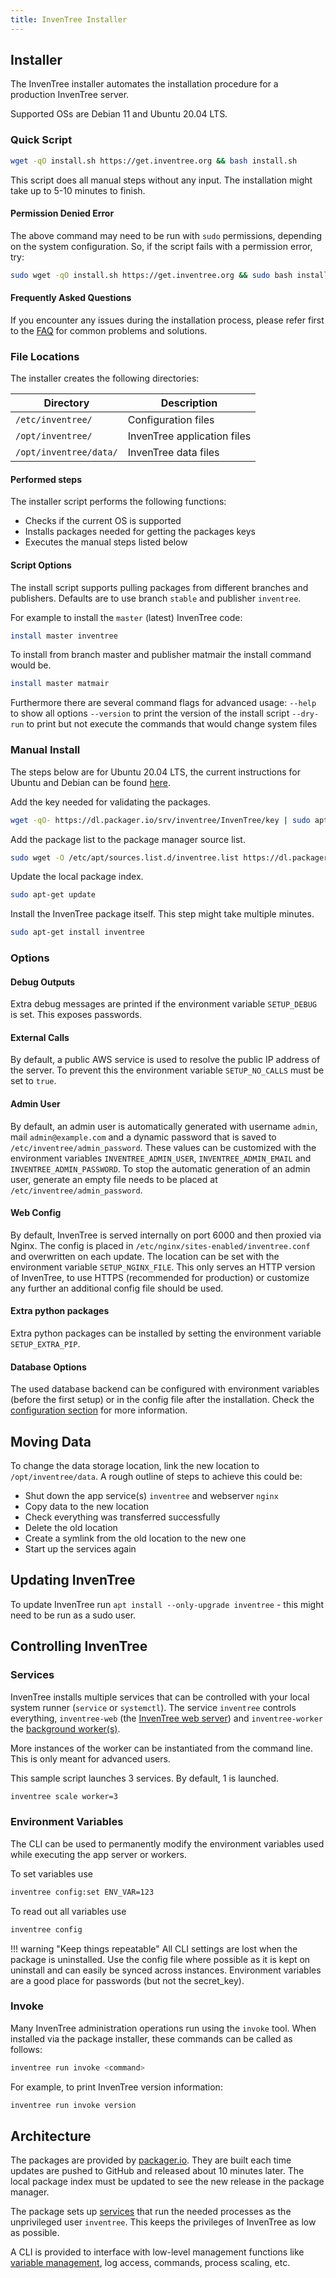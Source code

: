 ```yaml
---
title: InvenTree Installer
---
```


## Installer
The InvenTree installer automates the installation procedure for a production InvenTree server.

Supported OSs are Debian 11 and Ubuntu 20.04 LTS.

### Quick Script

```bash
wget -qO install.sh https://get.inventree.org && bash install.sh
```

This script does all manual steps without any input. The installation might take up to 5-10 minutes to finish.

#### Permission Denied Error

The above command may need to be run with `sudo` permissions, depending on the system configuration. So, if the script fails with a permission error, try:

```bash
sudo wget -qO install.sh https://get.inventree.org && sudo bash install.sh
```

#### Frequently Asked Questions

If you encounter any issues during the installation process, please refer first to the [FAQ](../faq.md) for common problems and solutions.

### File Locations

The installer creates the following directories:

| Directory | Description |
| --- | --- |
| `/etc/inventree/` | Configuration files |
| `/opt/inventree/` | InvenTree application files |
| `/opt/inventree/data/` | InvenTree data files |

#### Performed steps

The installer script performs the following functions:

- Checks if the current OS is supported
- Installs packages needed for getting the packages keys
- Executes the manual steps listed below

#### Script Options

The install script supports pulling packages from different branches and publishers.
Defaults are to use branch `stable` and publisher `inventree`.

For example to install the `master` (latest) InvenTree code:

```bash
install master inventree
```

To install from branch master and publisher matmair the install command would be.
```bash
install master matmair
```

Furthermore there are several command flags for advanced usage:
`--help` to show all options
`--version` to print the version of the install script
`--dry-run` to print but not execute the commands that would change system files

### Manual Install

The steps below are for Ubuntu 20.04 LTS, the current instructions for Ubuntu and Debian  can be found [here](https://packager.io/gh/inventree/InvenTree).

Add the key needed for validating the packages.
```bash
wget -qO- https://dl.packager.io/srv/inventree/InvenTree/key | sudo apt-key add -
```

Add the package list to the package manager source list.
```bash
sudo wget -O /etc/apt/sources.list.d/inventree.list https://dl.packager.io/srv/inventree/InvenTree/stable/installer/ubuntu/20.04.repo
```

Update the local package index.
```bash
sudo apt-get update
```

Install the InvenTree package itself. This step might take multiple minutes.
```bash
sudo apt-get install inventree
```

### Options

#### Debug Outputs

Extra debug messages are printed if the environment variable `SETUP_DEBUG` is set. This exposes passwords.

#### External Calls

By default, a public AWS service is used to resolve the public IP address of the server. To prevent this the environment variable `SETUP_NO_CALLS` must be set to `true`.

#### Admin User

By default, an admin user is automatically generated with username `admin`, mail `admin@example.com` and a dynamic password that is saved to `/etc/inventree/admin_password`.
These values can be customized with the environment variables `INVENTREE_ADMIN_USER`, `INVENTREE_ADMIN_EMAIL` and `INVENTREE_ADMIN_PASSWORD`.
To stop the automatic generation of an admin user, generate an empty file needs to be placed at `/etc/inventree/admin_password`.

#### Web Config

By default, InvenTree is served internally on port 6000 and then proxied via Nginx. The config is placed in `/etc/nginx/sites-enabled/inventree.conf` and overwritten on each update. The location can be set with the environment variable `SETUP_NGINX_FILE`.
This only serves an HTTP version of InvenTree, to use HTTPS (recommended for production) or customize any further an additional config file should be used.

#### Extra python packages
Extra python packages can be installed by setting the environment variable `SETUP_EXTRA_PIP`.

#### Database Options

The used database backend can be configured with environment variables (before the first setup) or in the config file after the installation. Check the [configuration section](./config.md#database-options) for more information.

## Moving Data

To change the data storage location, link the new location to `/opt/inventree/data`. A rough outline of steps to achieve this could be:

- Shut down the app service(s) `inventree` and webserver `nginx`
- Copy data to the new location
- Check everything was transferred successfully
- Delete the old location
- Create a symlink from the old location to the new one
- Start up the services again

## Updating InvenTree

To update InvenTree run `apt install --only-upgrade inventree` - this might need to be run as a sudo user.

## Controlling InvenTree

### Services

InvenTree installs multiple services that can be controlled with your local system runner (`service` or `systemctl`).
The service `inventree` controls everything, `inventree-web` (the [InvenTree web server](./processes.md#web-server)) and `inventree-worker` the [background worker(s)](./processes.md#background-worker).

More instances of the worker can be instantiated from the command line. This is only meant for advanced users.

This sample script launches 3 services. By default, 1 is launched.

```bash
inventree scale worker=3
```

### Environment Variables

The CLI can be used to permanently modify the environment variables used while executing the app server or workers.

To set variables use
```bash
inventree config:set ENV_VAR=123
```

To read out all variables use
```bash
inventree config
```

!!! warning "Keep things repeatable"
    All CLI settings are lost when the package is uninstalled.
    Use the config file where possible as it is kept on uninstall and can easily be synced across instances. Environment variables are a good place for passwords (but not the secret_key).

### Invoke

Many InvenTree administration operations run using the `invoke` tool. When installed via the package installer, these commands can be called as follows:

```bash
inventree run invoke <command>
```

For example, to print InvenTree version information:

```bash
inventree run invoke version
```

## Architecture

The packages are provided by [packager.io](https://packager.io/). They are built each time updates are pushed to GitHub and released about 10 minutes later. The local package index must be updated to see the new release in the package manager.

The package sets up [services](#controlling-inventree) that run the needed processes as the unprivileged user `inventree`. This keeps the privileges of InvenTree as low as possible.

A CLI is provided to interface with low-level management functions like [variable management](#environment-variables), log access, commands, process scaling, etc.

